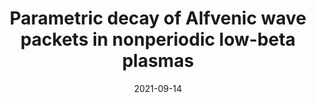 ---
title: "Parametric decay of Alfvenic wave packets in nonperiodic low-beta plasmas"
collection: talks
type: "Talk, Seminar at LANL"
permalink: /talks/2021-09-talk
venue: "Zoom"
date: 2021-09-14
location: "Los Alamos, NM"
---